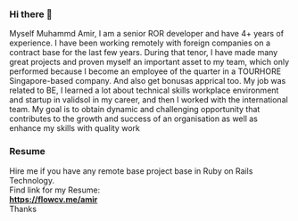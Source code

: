 ### Hi there 👋

Myself Muhammd Amir, I am a senior ROR developer and have 4+ years of experience. I have been working remotely with foreign companies on a contract base for the last few years. During that tenor, I have made many great projects and proven myself an important asset to my team, which only performed because I become an employee of the quarter in a TOURHORE Singapore-based company. And also get bonusas apprical too. My job was related to BE, I learned a lot about technical skills workplace environment and startup in validsol in my career, and then I worked with the international team. My goal is to obtain dynamic and challenging opportunity that contributes to the growth and success of an organisation as well as enhance my skills with quality work

### Resume
Hire me if you have any remote base project base in Ruby on Rails Technology.
<br>
Find link for my Resume: 
<br>
<b> https://flowcv.me/amir </b>
<br>
Thanks

